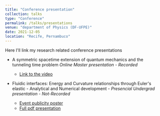 ```yaml
---
title: "Conference presentation"
collection: talks
type: "Conference"
permalink: /talks/presentations
venue: "department of Physics (DF-UFPE)"
date: 2021-12-05
location: "Recife, Pernambuco"
---
```



Here I'll link my research related conference presentations

  * A symmetric spacetime extension of quantum mechanics and the tunneling time problem *Online Master presentation - Recorded*
    * [Link to the video](https://youtu.be/X2jTDtR0kKk)

  * Fluidic interfaces: Energy and Curvature relationships through Euler's elastic - Analytical and Numerical development - *Presencial Undergrad presentation - Not-Recorded*
    * [Event publicity poster](https://www.facebook.com/dadfufpe/photos/2027476990910303)
    * [Full pdf presentation](https://github.com/REsteche/REsteche.github.io/blob/master/images/Apresenta%C3%A7%C3%A3o_coloquio_jr.pdf)

